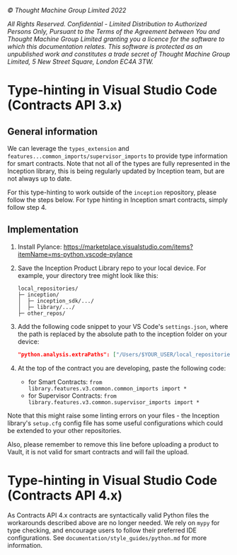 _© Thought Machine Group Limited 2022_

_All Rights Reserved. Confidential - Limited Distribution to Authorized Persons Only, Pursuant to the Terms of the Agreement between You and Thought Machine Group Limited granting you a licence for the software to which this documentation relates. This software is protected as an unpublished work and constitutes a trade secret of Thought Machine Group Limited, 5 New Street Square, London EC4A 3TW._

# Type-hinting in Visual Studio Code (Contracts API 3.x)

## General information

We can leverage the `types_extension` and `features...common_imports/supervisor_imports` to provide type information for smart contracts. Note that not all of the types are fully represented in the Inception library, this is being regularly updated by Inception team, but are not always up to date.

For this type-hinting to work outside of the `inception` repository, please follow the steps below. For type hinting in Inception smart contracts, simply follow step 4.

## Implementation

1. Install Pylance: <https://marketplace.visualstudio.com/items?itemName=ms-python.vscode-pylance>
2. Save the Inception Product Library repo to your local device. For example, your directory tree might look like this:

   ```plaintext
   local_repositories/
   ├─ inception/
   │  ├─ inception_sdk/.../
   │  ├─ library/.../
   ├─ other_repos/
   ```

3. Add the following code snippet to your VS Code's `settings.json`, where the path is replaced by the absolute path to the inception folder on your device:

   ```json
   "python.analysis.extraPaths": ["/Users/$YOUR_USER/local_repositories/inception"],
   ```

4. At the top of the contract you are developing, paste the following code:
   * for Smart Contracts: `from library.features.v3.common.common_imports import *`
   * for Supervisor Contracts: `from library.features.v3.common.supervisor_imports import *`

Note that this might raise some linting errors on your files - the Inception library's `setup.cfg` config file has some useful configurations which could be extended to your other repositories.

Also, please remember to remove this line before uploading a product to Vault, it is not valid for smart contracts and will fail the upload.

# Type-hinting in Visual Studio Code (Contracts API 4.x)

As Contracts API 4.x contracts are syntactically valid Python files the workarounds described above are no longer needed. We rely on `mypy` for type checking, and encourage users to follow their preferred IDE configurations. See `documentation/style_guides/python.md` for more information.
